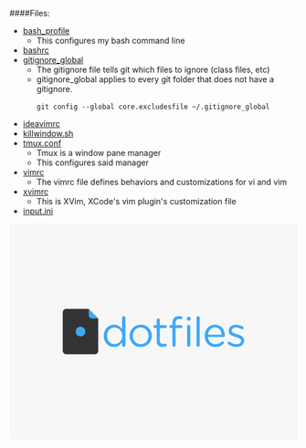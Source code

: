 
####Files:
* [bash_profile](./.bash_profile)
  * This configures my bash command line
* [bashrc](./.bashrc)
* [gitignore_global](./.gitignore_global)
  * The gitignore file tells git which files to ignore (class files, etc)
  * gitignore_global applies to every git folder that does not have a gitignore.
    ```shell
    git config --global core.excludesfile ~/.gitignore_global
    ```
* [ideavimrc](./.ideavimrc)
* [killwindow.sh](./.killwindow.sh)
* [tmux.conf](./.tmux.conf)
  * Tmux is a window pane manager
  * This configures said manager
* [vimrc](./.vimrc)
  * The vimrc file defines behaviors and customizations for vi and vim
* [xvimrc](./.xvimrc)
  * This is XVim, XCode's vim plugin's customization file
* [input.ini](./input.ini)

![dotfiles logo][logo]

[logo]: https://github.com/YangVincent/dotfiles/blob/master/dotfiles-logo.png
